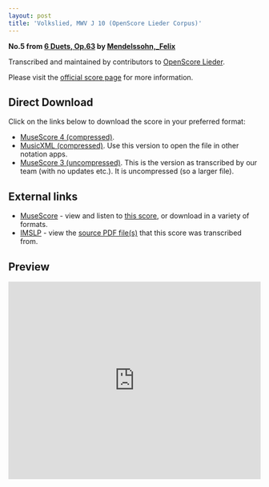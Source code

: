 ```yaml
---
layout: post
title: 'Volkslied, MWV J 10 (OpenScore Lieder Corpus)'
---
```


__No.5 from [6 Duets, Op.63](https://fourscoreandmore.org/openscore/lieder/Mendelssohn,_Felix/6_Duets,_Op.63/) by [Mendelssohn,_Felix](https://fourscoreandmore.org/openscore/lieder/Mendelssohn,_Felix)__

Transcribed and maintained by contributors to [OpenScore Lieder].

Please visit the [official score page] for more information.

[official score page]: https://musescore.com/openscore-lieder-corpus/scores/7374854
[OpenScore Lieder]: https://musescore.com/openscore-lieder-corpus

## Direct Download

Click on the links below to download the score in your preferred format:
- [MuseScore 4 (compressed)](https://fourscoreandmore.org/openscore/lieder/Mendelssohn,_Felix/6_Duets,_Op.63/5_Volkslied,_MWV_J_10.mscz).
- [MusicXML (compressed)](https://fourscoreandmore.org/openscore/lieder/Mendelssohn,_Felix/6_Duets,_Op.63/5_Volkslied,_MWV_J_10.mxl). Use this version to open the file in other notation apps.
- [MuseScore 3 (uncompressed)](https://raw.githubusercontent.com/OpenScore/Lieder/refs/heads/main/scores/Mendelssohn,_Felix/6_Duets,_Op.63/5_Volkslied,_MWV_J_10/lc7374854.mscx). This is the version as transcribed by our team (with no updates etc.). It is uncompressed (so a larger file).

## External links

- [MuseScore] - view and listen to [this score][MuseScore], or download in a variety of formats.
- [IMSLP] - view the [source PDF file(s)][IMSLP] that this score was transcribed from.

[MuseScore]: https://musescore.com/score/7374854
[IMSLP]: https://imslp.org/wiki/Special:ReverseLookup/43916

## Preview

<iframe width="100%" height="394" src="https://musescore.com/openscore-lieder-corpus/scores/7374854/embed" frameborder="0" allowfullscreen allow="autoplay; fullscreen"></iframe>
